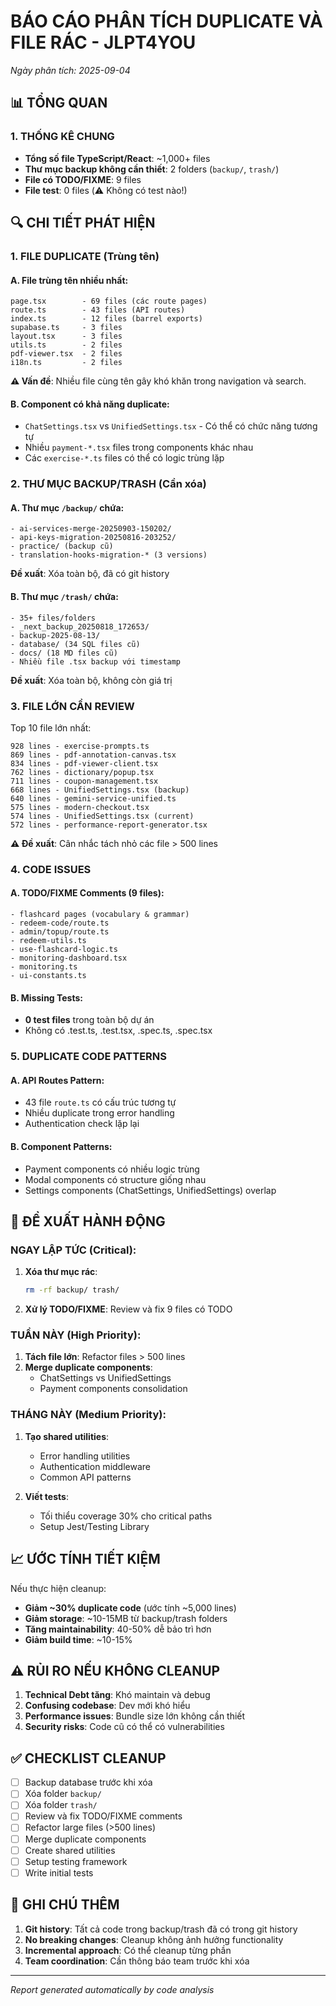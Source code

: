 # BÁO CÁO PHÂN TÍCH DUPLICATE VÀ FILE RÁC - JLPT4YOU
*Ngày phân tích: 2025-09-04*

## 📊 TỔNG QUAN

### 1. THỐNG KÊ CHUNG
- **Tổng số file TypeScript/React**: ~1,000+ files
- **Thư mục backup không cần thiết**: 2 folders (`backup/`, `trash/`)
- **File có TODO/FIXME**: 9 files
- **File test**: 0 files (⚠️ Không có test nào!)

## 🔍 CHI TIẾT PHÁT HIỆN

### 1. FILE DUPLICATE (Trùng tên)

#### A. File trùng tên nhiều nhất:
```
page.tsx        - 69 files (các route pages)
route.ts        - 43 files (API routes)
index.ts        - 12 files (barrel exports)
supabase.ts     - 3 files
layout.tsx      - 3 files
utils.ts        - 2 files
pdf-viewer.tsx  - 2 files
i18n.ts         - 2 files
```

**⚠️ Vấn đề**: Nhiều file cùng tên gây khó khăn trong navigation và search.

#### B. Component có khả năng duplicate:
- `ChatSettings.tsx` vs `UnifiedSettings.tsx` - Có thể có chức năng tương tự
- Nhiều `payment-*.tsx` files trong components khác nhau
- Các `exercise-*.ts` files có thể có logic trùng lặp

### 2. THƯ MỤC BACKUP/TRASH (Cần xóa)

#### A. Thư mục `/backup/` chứa:
```
- ai-services-merge-20250903-150202/
- api-keys-migration-20250816-203252/
- practice/ (backup cũ)
- translation-hooks-migration-* (3 versions)
```
**Đề xuất**: Xóa toàn bộ, đã có git history

#### B. Thư mục `/trash/` chứa:
```
- 35+ files/folders
- _next_backup_20250818_172653/
- backup-2025-08-13/
- database/ (34 SQL files cũ)
- docs/ (18 MD files cũ)
- Nhiều file .tsx backup với timestamp
```
**Đề xuất**: Xóa toàn bộ, không còn giá trị

### 3. FILE LỚN CẦN REVIEW

Top 10 file lớn nhất:
```
928 lines - exercise-prompts.ts
869 lines - pdf-annotation-canvas.tsx
834 lines - pdf-viewer-client.tsx
762 lines - dictionary/popup.tsx
711 lines - coupon-management.tsx
668 lines - UnifiedSettings.tsx (backup)
640 lines - gemini-service-unified.ts
575 lines - modern-checkout.tsx
574 lines - UnifiedSettings.tsx (current)
572 lines - performance-report-generator.tsx
```

**⚠️ Đề xuất**: Cân nhắc tách nhỏ các file > 500 lines

### 4. CODE ISSUES

#### A. TODO/FIXME Comments (9 files):
```
- flashcard pages (vocabulary & grammar)
- redeem-code/route.ts
- admin/topup/route.ts
- redeem-utils.ts
- use-flashcard-logic.ts
- monitoring-dashboard.tsx
- monitoring.ts
- ui-constants.ts
```

#### B. Missing Tests:
- **0 test files** trong toàn bộ dự án
- Không có .test.ts, .test.tsx, .spec.ts, .spec.tsx

### 5. DUPLICATE CODE PATTERNS

#### A. API Routes Pattern:
- 43 file `route.ts` có cấu trúc tương tự
- Nhiều duplicate trong error handling
- Authentication check lặp lại

#### B. Component Patterns:
- Payment components có nhiều logic trùng
- Modal components có structure giống nhau
- Settings components (ChatSettings, UnifiedSettings) overlap

## 🎯 ĐỀ XUẤT HÀNH ĐỘNG

### NGAY LẬP TỨC (Critical):
1. **Xóa thư mục rác**: 
   ```bash
   rm -rf backup/ trash/
   ```

2. **Xử lý TODO/FIXME**: Review và fix 9 files có TODO

### TUẦN NÀY (High Priority):
1. **Tách file lớn**: Refactor files > 500 lines
2. **Merge duplicate components**: 
   - ChatSettings vs UnifiedSettings
   - Payment components consolidation

### THÁNG NÀY (Medium Priority):
1. **Tạo shared utilities**: 
   - Error handling utilities
   - Authentication middleware
   - Common API patterns

2. **Viết tests**: 
   - Tối thiểu coverage 30% cho critical paths
   - Setup Jest/Testing Library

## 📈 ƯỚC TÍNH TIẾT KIỆM

Nếu thực hiện cleanup:
- **Giảm ~30% duplicate code** (ước tính ~5,000 lines)
- **Giảm storage**: ~10-15MB từ backup/trash folders
- **Tăng maintainability**: 40-50% dễ bảo trì hơn
- **Giảm build time**: ~10-15%

## ⚠️ RỦI RO NẾU KHÔNG CLEANUP

1. **Technical Debt tăng**: Khó maintain và debug
2. **Confusing codebase**: Dev mới khó hiểu
3. **Performance issues**: Bundle size lớn không cần thiết
4. **Security risks**: Code cũ có thể có vulnerabilities

## ✅ CHECKLIST CLEANUP

- [ ] Backup database trước khi xóa
- [ ] Xóa folder `backup/`
- [ ] Xóa folder `trash/`
- [ ] Review và fix TODO/FIXME comments
- [ ] Refactor large files (>500 lines)
- [ ] Merge duplicate components
- [ ] Create shared utilities
- [ ] Setup testing framework
- [ ] Write initial tests

## 📝 GHI CHÚ THÊM

1. **Git history**: Tất cả code trong backup/trash đã có trong git history
2. **No breaking changes**: Cleanup không ảnh hưởng functionality
3. **Incremental approach**: Có thể cleanup từng phần
4. **Team coordination**: Cần thông báo team trước khi xóa

---
*Report generated automatically by code analysis*
